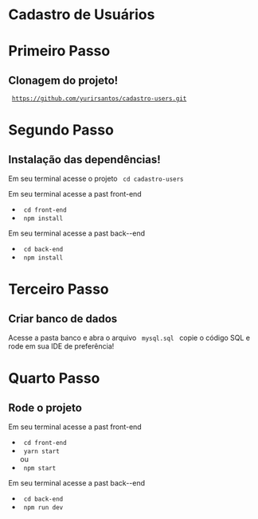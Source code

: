 # Cadastro de Usuários

# Primeiro Passo

## Clonagem do projeto!

<code> https://github.com/yurirsantos/cadastro-users.git </code>

# Segundo Passo

## Instalação das dependências!

Em seu terminal acesse o projeto
<code> cd cadastro-users </code>

Em seu terminal acesse a past front-end
<ul>
  <li> <code> cd front-end </code> </li>
  <li> <code> npm install </code> </li>
</ul>

Em seu terminal acesse a past back--end
<ul>
  <li> <code> cd back-end </code> </li>
  <li> <code> npm install </code> </li>
</ul>

# Terceiro Passo

## Criar banco de dados

Acesse a pasta banco e abra o arquivo <code> mysql.sql </code> copie o código SQL e rode em sua IDE de preferência!

# Quarto Passo

## Rode o projeto

Em seu terminal acesse a past front-end
<ul>
  <li> <code> cd front-end </code> </li>
  <li> <code> yarn start </code> </li>
  ou
   <li> <code> npm start </code> </li>
</ul>

Em seu terminal acesse a past back--end
<ul>
  <li> <code> cd back-end </code> </li>
  <li> <code> npm run dev </code> </li>
</ul>
